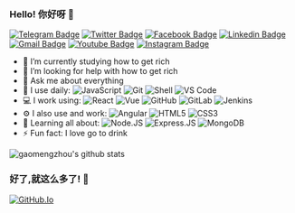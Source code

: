 ### Hello! 你好呀 👋

[![Telegram Badge](https://img.shields.io/badge/-gaomengzhou-blue?style=plastic&logo=Telegram&logoColor=white&link=https://t.me/isGMZ/)](https://t.me/isGMZ/)
[![Twitter Badge](https://img.shields.io/badge/-gaomengzhou-blue?style=plastic&logo=Twitter&logoColor=white&link=https://twitter.com/gaomengzhou/)](https://twitter.com/gaomengzhou/)
[![Facebook Badge](https://img.shields.io/badge/-gaomengzhou-blue?style=plastic&logo=Facebook&logoColor=white&link=https://www.facebook.com/in/gaomengzhou/)](https://www.facebook.com/in/gaomengzhou/)
[![Linkedin Badge](https://img.shields.io/badge/-gaomengzhou-blue?style=plastic&logo=Linkedin&logoColor=white&link=https://www.linkedin.com/in/%E6%A2%A6%E8%88%9F-%E9%AB%98-559834105/)](https://www.linkedin.com/in/%E6%A2%A6%E8%88%9F-%E9%AB%98-559834105/)
[![Gmail Badge](https://img.shields.io/badge/-emailofgmz@gmail.com-c14438?style=plastic&logo=Gmail&logoColor=white&link=mailto:emailofgmz@gmail.com)](mailto:emailofgmz@gmail.com)
[![Youtube Badge](https://img.shields.io/badge/-gaomengzhou-darkred?style=plastic&logo=youtube&logoColor=white&link=https://www.youtube.com/channel/UCWJElCgbJP2_L2nz_eOzC6Q)](https://www.youtube.com/channel/UCWJElCgbJP2_L2nz_eOzC6Q)
[![Instagram Badge](https://img.shields.io/badge/-gaomengzhou-purple?style=plastic&logo=instagram&logoColor=white&link=https://instagram.com/gaomengzhou/)](https://instagram.com/gaomengzhou)

- 🔭 I’m currently studying how to get rich
- 🤔 I’m looking for help with how to get rich
- 💬 Ask me about everything
- 🚀 I use daily:
  ![JavaScript](https://img.shields.io/badge/-JavaScript-black?style=plastic&logo=javascript)
  ![Git](https://img.shields.io/badge/-Git-black?style=plastic&logo=git)
  ![Shell](https://img.shields.io/badge/-Shell-blasck?style=plastic&logo=Shell)
  ![VS Code](https://img.shields.io/badge/-VS%20Code-007ACC?style=plastic&logo=visual-studio-code)
- 💻 I work using:
  ![React](https://img.shields.io/badge/-React-3b2e5a?style=plastic&logo=react)
  ![Vue](https://img.shields.io/badge/-Vue.js-4fc08d?style=plastic&logo=vue.JS&logoColor=white)
  ![GitHub](https://img.shields.io/badge/-GitHub-181717?style=plastic&logo=github)
  ![GitLab](https://img.shields.io/badge/-GitLab-FCA121?style=plastic&logo=gitlab)
  ![Jenkins](https://img.shields.io/badge/-Jenkins-ffffff?style=plastic&logo=Jenkins)
- ⚙️ I also use and work: 
  ![Angular](https://img.shields.io/badge/-Angular-E34F26?style=plastic&logo=angular&logoColor=white)
  ![HTML5](https://img.shields.io/badge/-HTML5-E34F26?style=plastic&logo=html5&logoColor=white)
  ![CSS3](https://img.shields.io/badge/-CSS3-1572B6?style=plastic&logo=css3)
- 🌱 Learning all about:
  ![Node.JS](https://img.shields.io/badge/-Node.JS-fff?style=plastic&logo=node.js) 
  ![Express.JS](https://img.shields.io/badge/-Express.JS-fff?style=plastic&logo=express&logoColor=white)
  ![MongoDB](https://img.shields.io/badge/-MongoDB-fff?style=plastic&logo=mongodb)
- ⚡️ Fun fact: I love go to drink

![gaomengzhou's github stats](https://github-readme-stats.vercel.app/api?username=gaomengzhou&show_icons=true)

### 好了,就这么多了! 👋 

[![GitHub.Io](https://img.shields.io/badge/%F0%9F%8F%A0-gaomengzhou.github.io-informational)](https://gaomengzhou.github.io)
